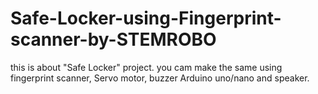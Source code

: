 # Safe-Locker-using-Fingerprint-scanner-by-STEMROBO
this is about "Safe Locker" project. you cam make the same using fingerprint scanner, Servo motor, buzzer Arduino uno/nano and speaker.
